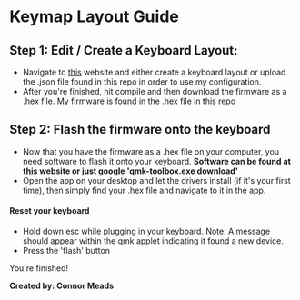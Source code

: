 # Keymap Layout Guide

## Step 1: Edit / Create a Keyboard Layout:
- Navigate to [this](https://config.qmk.fm) website and either create a keyboard layout or upload the .json file found in this repo in order to use my configuration. 
- After you're finished, hit compile and then download the firmware as a .hex file.  My firmware is found in the .hex file in this repo

## Step 2: Flash the firmware onto the keyboard
- Now that you have the firmware as a .hex file on your computer, you need software to flash it onto your keyboard.
**Software can be found at [this](https://github.com/qmk/qmk_toolbox/releases/tag/0.1.1) website or just google 'qmk-toolbox.exe download'**
- Open the app on your desktop and let the drivers install (if it's your first time), then simply find your .hex file and navigate to it in the app.

#### Reset your keyboard
- Hold down esc while plugging in your keyboard.  Note: A message should appear within the qmk applet indicating it found a new device.
- Press the 'flash' button

You're finished!

**Created by: Connor Meads**
